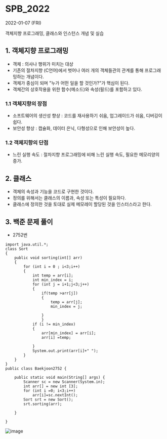 # SPB_2022

2022-01-07 (FRI)

객체지향 프로그래밍, 클래스와 인스턴스 개념 및 실습

## 1. 객체지향 프로그래밍
- 객체 : 의사나 행위가 미치는 대상
- 기존의 절차지향 (C언어)에서 벗어나 여러 개의 객체들관의 관계를 통해 프로그래밍하는 개념이다.
- 객체가 중심이 되며 "누가 어떤 일을 할 것인가?"가 핵심이 된다.
- 객체간의 상호작용을 위한 함수(메소드)와 속성(필드)를 포함하고 있다.

### 1.1 객체지향의 장점
- 소프트웨어의 생산성 향상 : 코드를 재사용하기 쉬움, 업그레이드가 쉬움, 디버깅이 쉽다.
- 보안성 향상 : 캡슐화, 데이터 은닉, 다형성으로 인해 보안성이 높다.

### 1.2 객체지향의 단점
- 느린 실행 속도 : 절차지향 프로그래밍에 비해 느린 실행 속도, 필요한 메모리양의 증가.


## 2. 클래스
-  객체의 속성과 기능을 코드로 구현한 것이다.
-  정의를 위해서는 클래스의 이름과, 속성 또는 특성이 필요하다.
-  클래스에 정의한 것을 토대로 실제 메모레이 할당된 것을 인스터스라고 한다.


## 3. 백준 문제 풀이
- 2752번
```
import java.util.*;
class Sort
{
	public void sorting(int[] arr)
	{
		for (int i = 0 ; i<3;i++)
		{
			int temp = arr[i];
			int min_index = i;
			for (int j = i+1;j<3;j++)
			{
				if(temp >arr[j])
				{
					temp = arr[j];
					min_index = j;
							
				}
				}
			if (i != min_index)
			{
				arr[min_index] = arr[i];
				arr[i] =temp;
				
			}
			System.out.print(arr[i]+" ");
		}
	}
}
public class Baekjoon2752 {

	public static void main(String[] args) {
		Scanner sc = new Scanner(System.in);
		int arr[] = new int [3];
		for (int i =0; i<3;i++)
			arr[i]=sc.nextInt();
		Sort srt = new Sort();
		srt.sorting(arr);
		
	}

}
```
![image](https://user-images.githubusercontent.com/87357541/148549199-60e0ccc8-d5e5-42df-a020-1538947d3712.png)

